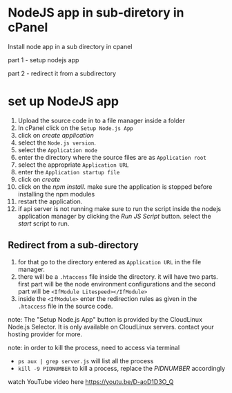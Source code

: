# NodeJS app in sub-diretory in cPanel

Install node app in a sub directory in cpanel

part 1 - setup nodejs app

part 2 - redirect it from a subdirectory

# set up NodeJS app

1. Upload the source code in to a file manager inside a folder
2. In cPanel click on the `Setup Node.js App`
3. click on *create application*
4. select the `Node.js version`.
5. select the `Application mode`
6. enter the directory where the source files are as `Application root`
7. select the appropriate `Application URL`
8. enter the `Application startup file`
9. click on *create*
10. click on the *npm install*. make sure the application is stopped before installing the npm modules
11. restart the application.
12. if api server is not running make sure to run the script inside the nodejs application manager by clicking the *Run JS Script* button. select the *start* script to run.

## Redirect from  a sub-directory

1. for that go to the directory entered as `Application URL` in the file manager.
2. there will be a `.htaccess` file inside the directory. it will have two parts. first part will be the node environment configurations and the second part will be `<IfModule Litespeed></IfModule>`
3. inside the `<IfModule>` enter the redirection rules as given in the `.htaccess` file in the source code.


note: The "Setup Node.js App" button is provided by the CloudLinux Node.js Selector. It is only available on CloudLinux servers. contact your hosting provider for more.

note: in order to kill the process, need to access via terminal
- `ps aux | grep server.js` will list all the process
- `kill -9 PIDNUMBER` to kill a process, replace the *PIDNUMBER* accordingly















watch YouTube video here https://youtu.be/D-aoD1D3O_Q
